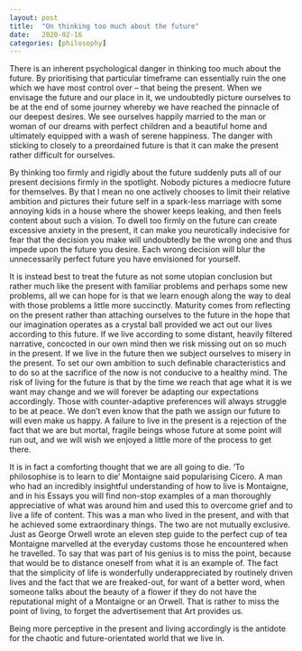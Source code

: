 ```yaml
---
layout: post
title:  "On thinking too much about the future"
date:   2020-02-16
categories: [philosophy]
---
```


There is an inherent psychological danger in thinking too much about the future. By prioritising that particular timeframe can essentially ruin the one which we have most control over – that being the present. When we envisage the future and our place in it, we undoubtedly picture ourselves to be at the end of some journey whereby we have reached the pinnacle of our deepest desires. We see ourselves happily married to the man or woman of our dreams with perfect children and a beautiful home and ultimately equipped with a wash of serene happiness. The danger with sticking to closely to a preordained future is that it can make the present rather difficult for ourselves. 

By thinking too firmly and rigidly about the future suddenly puts all of our present decisions firmly in the spotlight. Nobody pictures a mediocre future for themselves. By that I mean no one actively chooses to limit their relative ambition and pictures their future self in a spark-less marriage with some annoying kids in a house where the shower keeps leaking, and then feels content about such a vision. To dwell too firmly on the future can create excessive anxiety in the present, it can make you neurotically indecisive for fear that the decision you make will undoubtedly be the wrong one and thus impede upon the future you desire. Each wrong decision will blur the unnecessarily perfect future you have envisioned for yourself. 

It is instead best to treat the future as not some utopian conclusion but rather much like the present with familiar problems and perhaps some new problems, all we can hope for is that we learn enough along the way to deal with those problems a little more succinctly. Maturity comes from reflecting on the present rather than attaching ourselves to the future in the hope that our imagination operates as a crystal ball provided we act out our lives according to this future. If we live according to some distant, heavily filtered narrative, concocted in our own mind then we risk missing out on so much in the present. If we live in the future then we subject ourselves to misery in the present. To set our own ambition to such definable characteristics and to do so at the sacrifice of the now is not conducive to a healthy mind. The risk of living for the future is that by the time we reach that age what it is we want may change and we will forever be adapting our expectations accordingly. Those with counter-adaptive preferences will always struggle to be at peace. We don’t even know that the path we assign our future to will even make us happy. A failure to live in the present is a rejection of the fact that we are but mortal, fragile beings whose future at some point will run out, and we will wish we enjoyed a little more of the process to get there. 

It is in fact a comforting thought that we are all going to die. ‘To philosophise is to learn to die’ Montaigne said popularising Cicero. A man who had an incredibly insightful understanding of how to live is Montaigne, and in his Essays you will find non-stop examples of a man thoroughly appreciative of what was around him and used this to overcome grief and to live a life of content. This was a man who lived in the present, and with that he achieved some extraordinary things. The two are not mutually exclusive. Just as George Orwell wrote an eleven step guide to the perfect cup of tea Montaigne marvelled at the everyday customs those he encountered when he travelled. To say that was part of his genius is to miss the point, because that would be to distance oneself from what it is an example of. The fact that the simplicity of life is wonderfully underappreciated by routinely driven lives and the fact that we are freaked-out, for want of a better word, when someone talks about the beauty of a flower if they do not have the reputational might of a Montaigne or an Orwell. That is rather to miss the point of living, to forget the advertisement that Art provides us. 

Being more perceptive in the present and living accordingly is the antidote for the chaotic and future-orientated world that we live in. 
